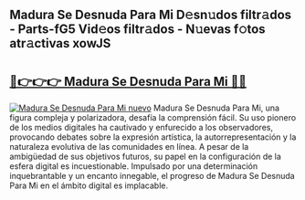 ## Madura Se Desnuda Para Mi D𝚎sn𝚞dos filtr𝚊dos - Parts-fG5 Vid𝚎os filtr𝚊dos - N𝚞evas f𝚘tos atr𝚊ctivas xowJS

# <h2><a href="http://mb26ln.tromn.icu/?c=Madura+Se+Desnuda+Para+Mi">🔗👉👉👉 Madura Se Desnuda Para Mi 🔗🔗</a></h2>

[![Madura Se Desnuda Para Mi nuevo](https://i.imgur.com/pEAQMta.gif)](http://mb26ln.tromn.icu/?c=Madura+Se+Desnuda+Para+Mi)
Madura Se Desnuda Para Mi, una figura compleja y polarizadora, desafía la comprensión fácil. Su uso pionero de los medios digitales ha cautivado y enfurecido a los observadores, provocando debates sobre la expresión artística, la autorrepresentación y la naturaleza evolutiva de las comunidades en línea. A pesar de la ambigüedad de sus objetivos futuros, su papel en la configuración de la esfera digital es incuestionable. Impulsado por una determinación inquebrantable y un encanto innegable, el progreso de Madura Se Desnuda Para Mi en el ámbito digital es implacable.

